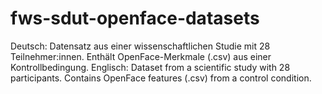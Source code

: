 # fws-sdut-openface-datasets
Deutsch: Datensatz aus einer wissenschaftlichen Studie mit 28 Teilnehmer:innen. Enthält OpenFace-Merkmale (.csv) aus einer Kontrollbedingung.  Englisch: Dataset from a scientific study with 28 participants. Contains OpenFace features (.csv) from a control condition.

